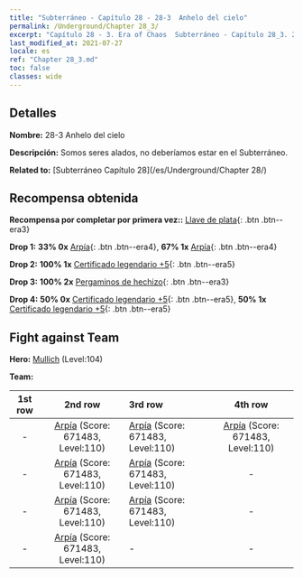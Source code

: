 ```yaml
---
title: "Subterráneo - Capítulo 28 - 28-3  Anhelo del cielo"
permalink: /Underground/Chapter 28_3/
excerpt: "Capítulo 28 - 3. Era of Chaos  Subterráneo - Capítulo 28_3. 28-3  Anhelo del cielo"
last_modified_at: 2021-07-27
locale: es
ref: "Chapter 28_3.md"
toc: false
classes: wide
---
```


## Detalles

 **Nombre:** 28-3  Anhelo del cielo

 **Descripción:**       Somos seres alados, no deberíamos estar en el Subterráneo.

 **Related to:** [Subterráneo Capítulo 28](/es/Underground/Chapter 28/)

## Recompensa obtenida

 **Recompensa por completar por primera vez::** [Llave de plata](/ItemsES/con_693/){: .btn .btn--era3}

 **Drop 1:** **33% 0x** [Arpía](/ItemsES/unt_245/){: .btn .btn--era4}, **67% 1x** [Arpía](/ItemsES/unt_245/){: .btn .btn--era4}

 **Drop 2:** **100% 1x** [Certificado legendario +5](/ItemsES/mat_102/){: .btn .btn--era5}

 **Drop 3:** **100% 2x** [Pergaminos de hechizo](/ItemsES/con_694/){: .btn .btn--era3}

 **Drop 4:** **50% 0x** [Certificado legendario +5](/ItemsES/mat_102/){: .btn .btn--era5}, **50% 1x** [Certificado legendario +5](/ItemsES/mat_102/){: .btn .btn--era5}


## Fight against Team
 **Hero:** [Mullich](/es/heroes/Mullich/) (Level:104)

 **Team:**


  | 1st row | 2nd row | 3rd row | 4th row |
  |:----:|:----:|:----|:----:|
  | - | [Arpía](/es/units/Harpy/) (Score: 671483, Level:110)  | [Arpía](/es/units/Harpy/) (Score: 671483, Level:110)  | [Arpía](/es/units/Harpy/) (Score: 671483, Level:110)  |
  | - | [Arpía](/es/units/Harpy/) (Score: 671483, Level:110)  | [Arpía](/es/units/Harpy/) (Score: 671483, Level:110)  | - |
  | - | [Arpía](/es/units/Harpy/) (Score: 671483, Level:110)  | [Arpía](/es/units/Harpy/) (Score: 671483, Level:110)  | - |
  | - | [Arpía](/es/units/Harpy/) (Score: 671483, Level:110)  | - | - |



